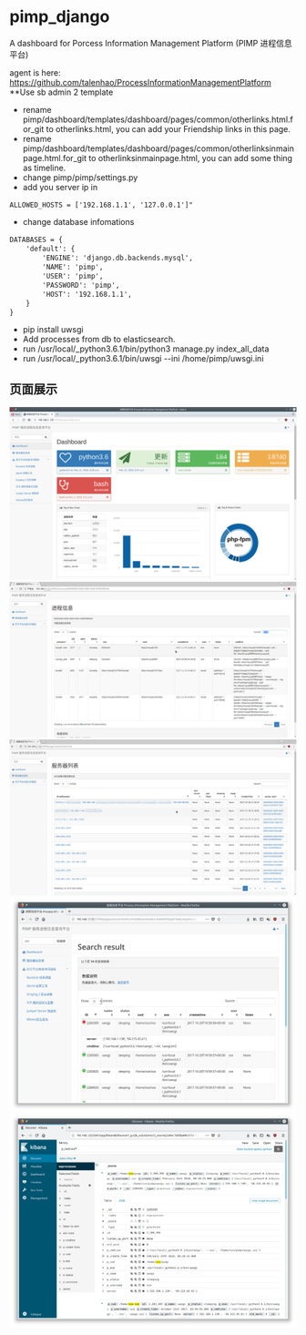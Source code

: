 # pimp_django
A dashboard for Porcess Information Management Platform (PIMP 进程信息平台)

agent is here:
   https://github.com/talenhao/ProcessInformationManagementPlatform
**Use sb admin 2 template

 * rename pimp/dashboard/templates/dashboard/pages/common/otherlinks.html.for_git to otherlinks.html, you can add your Friendship links in this page.
 * rename pimp/dashboard/templates/dashboard/pages/common/otherlinksinmainpage.html.for_git to otherlinksinmainpage.html, you can add some thing as timeline.
 * change pimp/pimp/settings.py
  * add you server ip in 
```
ALLOWED_HOSTS = ['192.168.1.1', '127.0.0.1']"
```
  * change database infomations
```
DATABASES = {
    'default': {
        'ENGINE': 'django.db.backends.mysql',
        'NAME': 'pimp',
        'USER': 'pimp',
        'PASSWORD': 'pimp',
        'HOST': '192.168.1.1',
    }
}
```
 * pip install uwsgi
 * Add processes from db to elasticsearch.
 * run /usr/local/_python3.6.1/bin/python3 manage.py index_all_data
 * run /usr/local/_python3.6.1/bin/uwsgi --ini /home/pimp/uwsgi.ini


## 页面展示
![image](https://github.com/talenhao/pimp_django/blob/master/imgs/pimp-3.png?raw=true)
![image](https://github.com/talenhao/pimp_django/blob/master/imgs/pimp-2.png?raw=true)
![image](https://github.com/talenhao/pimp_django/blob/master/imgs/pimp-1.png?raw=true)
![image](https://github.com/talenhao/pimp_django/blob/master/imgs/pimp-4.png?raw=true)
![image](https://github.com/talenhao/pimp_django/blob/master/imgs/pimp-5.png?raw=true)
